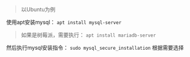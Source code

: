 >以Ubuntu为例

使用apt安装mysql：
`apt install mysql-server`
>如果是树莓派，需要执行：
`apt install mariadb-server`

然后执行mysql安装指令：
`sudo mysql_secure_installation`
根据需要选择
